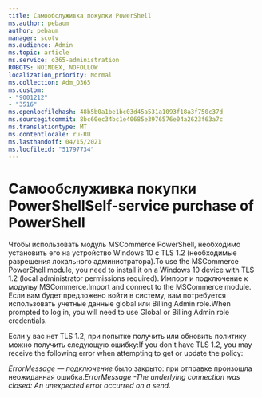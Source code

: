 ```yaml
---
title: Самообслуживка покупки PowerShell
ms.author: pebaum
author: pebaum
manager: scotv
ms.audience: Admin
ms.topic: article
ms.service: o365-administration
ROBOTS: NOINDEX, NOFOLLOW
localization_priority: Normal
ms.collection: Adm_O365
ms.custom:
- "9001212"
- "3516"
ms.openlocfilehash: 48b5b0a1be1bc03d45a531a1093f18a3f750c37d
ms.sourcegitcommit: 8bc60ec34bc1e40685e3976576e04a2623f63a7c
ms.translationtype: MT
ms.contentlocale: ru-RU
ms.lasthandoff: 04/15/2021
ms.locfileid: "51797734"
---
```

# <a name="self-service-purchase-of-powershell"></a><span data-ttu-id="e3b38-102">Самообслуживка покупки PowerShell</span><span class="sxs-lookup"><span data-stu-id="e3b38-102">Self-service purchase of PowerShell</span></span>

<span data-ttu-id="e3b38-103">Чтобы использовать модуль MSCommerce PowerShell, необходимо установить его на устройство Windows 10 с TLS 1.2 (необходимые разрешения локального администратора).</span><span class="sxs-lookup"><span data-stu-id="e3b38-103">To use the MSCommerce PowerShell module, you need to install it on a Windows 10 device with TLS 1.2 (local administrator permissions required).</span></span>  <span data-ttu-id="e3b38-104">Импорт и подключение к модульу MSCommerce.</span><span class="sxs-lookup"><span data-stu-id="e3b38-104">Import and connect to the MSCommerce module.</span></span>  <span data-ttu-id="e3b38-105">Если вам будет предложено войти в систему, вам потребуется использовать учетные данные global или Billing Admin role.</span><span class="sxs-lookup"><span data-stu-id="e3b38-105">When prompted to log in, you will need to use Global or Billing Admin role credentials.</span></span>  

<span data-ttu-id="e3b38-106">Если у вас нет TLS 1.2, при попытке получить или обновить политику можно получить следующую ошибку:</span><span class="sxs-lookup"><span data-stu-id="e3b38-106">If you don't have TLS 1.2, you may receive the following error when attempting to get or update the policy:</span></span>

<span data-ttu-id="e3b38-107">*ErrorMessage — подключение* было закрыто: при отправке произошла неожиданная ошибка.</span><span class="sxs-lookup"><span data-stu-id="e3b38-107">*ErrorMessage -The underlying connection was closed: An unexpected error occurred on a send*.</span></span>



